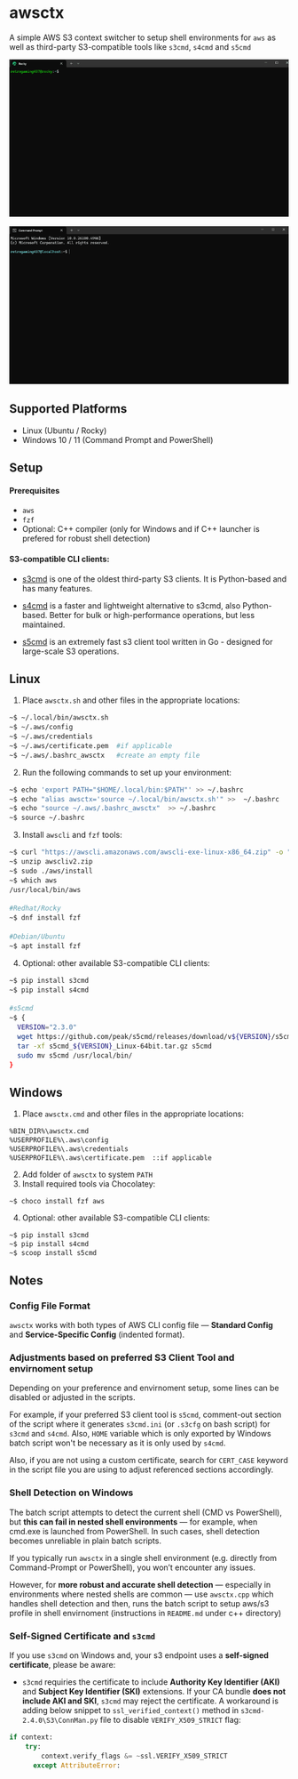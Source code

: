 # awsctx
A simple AWS S3 context switcher to setup shell environments for `aws` as well as third-party S3-compatible tools like `s3cmd`, `s4cmd` and `s5cmd` 


![awsctx demo bash](assets/awsctx_demo_bash.gif)

![awsctx demo cmd](assets/awsctx_demo_cmd.gif)

## Supported Platforms

- Linux (Ubuntu / Rocky)
- Windows 10 / 11 (Command Prompt and PowerShell)

## Setup
#### Prerequisites
- `aws`
- `fzf`
- Optional: C++ compiler (only for Windows and if C++ launcher is prefered for robust shell detection)

#### S3-compatible CLI clients:
  
  - [s3cmd](https://github.com/s3tools/s3cmd) is one of the oldest third-party S3 clients. It is Python-based and has many features.

  - [s4cmd](https://github.com/bloomreach/s4cmd) is a faster and lightweight alternative to s3cmd, also Python-based. Better for bulk or high-performance operations, but less maintained.

  - [s5cmd](https://github.com/peak/s5cmd) is an extremely fast s3 client tool written in Go - designed for large-scale S3 operations.   

## Linux

1. Place `awsctx.sh` and other files in the appropriate locations:

```bash
~$ ~/.local/bin/awsctx.sh
~$ ~/.aws/config
~$ ~/.aws/credentials
~$ ~/.aws/certificate.pem  #if applicable
~$ ~/.aws/.bashrc_awsctx   #create an empty file
```

2. Run the following commands to set up your environment:
```bash
~$ echo 'export PATH="$HOME/.local/bin:$PATH"' >> ~/.bashrc
~$ echo "alias awsctx='source ~/.local/bin/awsctx.sh'" >>  ~/.bashrc
~$ echo "source ~/.aws/.bashrc_awsctx"  >> ~/.bashrc
~$ source ~/.bashrc
```

3. Install `awscli` and `fzf` tools:
```bash
~$ curl "https://awscli.amazonaws.com/awscli-exe-linux-x86_64.zip" -o "awscliv2.zip"
~$ unzip awscliv2.zip
~$ sudo ./aws/install
~$ which aws
/usr/local/bin/aws

#Redhat/Rocky
~$ dnf install fzf

#Debian/Ubuntu
~$ apt install fzf
```
4. Optional: other available S3-compatible CLI clients:
```bash
~$ pip install s3cmd
~$ pip install s4cmd

#s5cmd
~$ { 
  VERSION="2.3.0" 
  wget https://github.com/peak/s5cmd/releases/download/v${VERSION}/s5cmd_${VERSION}_Linux-64bit.tar.gz
  tar -xf s5cmd_${VERSION}_Linux-64bit.tar.gz s5cmd
  sudo mv s5cmd /usr/local/bin/
}
```
## Windows

1. Place `awsctx.cmd` and other files in the appropriate locations:
```batch
%BIN_DIR%\awsctx.cmd
%USERPROFILE%\.aws\config
%USERPROFILE%\.aws\credentials
%USERPROFILE%\.aws\certificate.pem  ::if applicable
```
2. Add folder of `awsctx` to system `PATH`
3. Install required tools via Chocolatey:
```batch
~$ choco install fzf aws
```

4. Optional: other available S3-compatible CLI clients:
```batch
~$ pip install s3cmd
~$ pip install s4cmd
~$ scoop install s5cmd
```


## Notes

### Config File Format

`awsctx` works with both types of AWS CLI config file — **Standard Config** and **Service-Specific Config** (indented format). 

### Adjustments based on preferred S3 Client Tool and envirnoment setup

Depending on your preference and envirnoment setup, some lines can be disabled or adjusted in the scripts.

For example, if your preferred S3 client tool is `s5cmd`, comment-out section of the script where it generates `s3cmd.ini` (or `.s3cfg` on bash script) for `s3cmd` and `s4cmd`. Also, `HOME` variable which is only exported by Windows batch script won't be necessary as it is only used by `s4cmd`. 

Also, if you are not using a custom certificate, search for `CERT_CASE` keyword in the script file you are using to adjust referenced sections accordingly. 


###  Shell Detection on Windows

  The batch script attempts to detect the current shell (CMD vs PowerShell), but **this can fail in nested shell environments** — for example, when cmd.exe is launched from PowerShell. In such cases, shell detection becomes unreliable in plain batch scripts.

  If you typically run `awsctx` in a single shell environment (e.g. directly from Command-Prompt or PowerShell), you won’t encounter any issues.

  However, for **more robust and accurate shell detection** — especially in environments where nested shells are common — use `awsctx.cpp` which handles shell detection and then, runs the batch script to setup aws/s3 profile in shell envirnoment (instructions in `README.md` under c++ directory)


### Self-Signed Certificate and `s3cmd`

If you use `s3cmd` on Windows and, your s3 endpoint uses a **self-signed certificate**, please be aware:

- `s3cmd` requiries the certificate to include **Authority Key Identifier (AKI)** and **Subject Key Identifier (SKI)** extensions. If your CA bundle **does not include AKI and SKI**, `s3cmd` may reject the certificate. A workaround is adding below snippet to `ssl_verified_context()` method in `s3cmd-2.4.0\S3\ConnMan.py` file to disable `VERIFY_X509_STRICT` flag:
```python
if context:
    try:
        context.verify_flags &= ~ssl.VERIFY_X509_STRICT
      except AttributeError:
```

